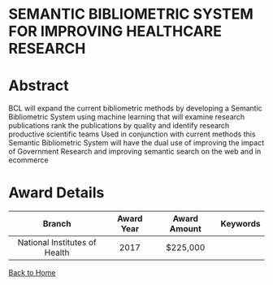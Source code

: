 
SEMANTIC BIBLIOMETRIC SYSTEM FOR IMPROVING HEALTHCARE RESEARCH
==============================================================

# Abstract


BCL will expand the current bibliometric methods by developing a Semantic Bibliometric System using machine learning that will examine research publications  rank the publications by quality  and identify research productive scientific teams  Used in conjunction with current methods this Semantic Bibliometric System will have the dual use of improving the impact of Government Research and improving semantic search on the web and in ecommerce  

# Award Details

|Branch|Award Year|Award Amount|Keywords|
| :---: | :---: | :---: | :---: |
|National Institutes of Health|2017|$225,000||
  
  


[Back to Home](https://github.com/chrischow/dod_sbir_awards#2238)